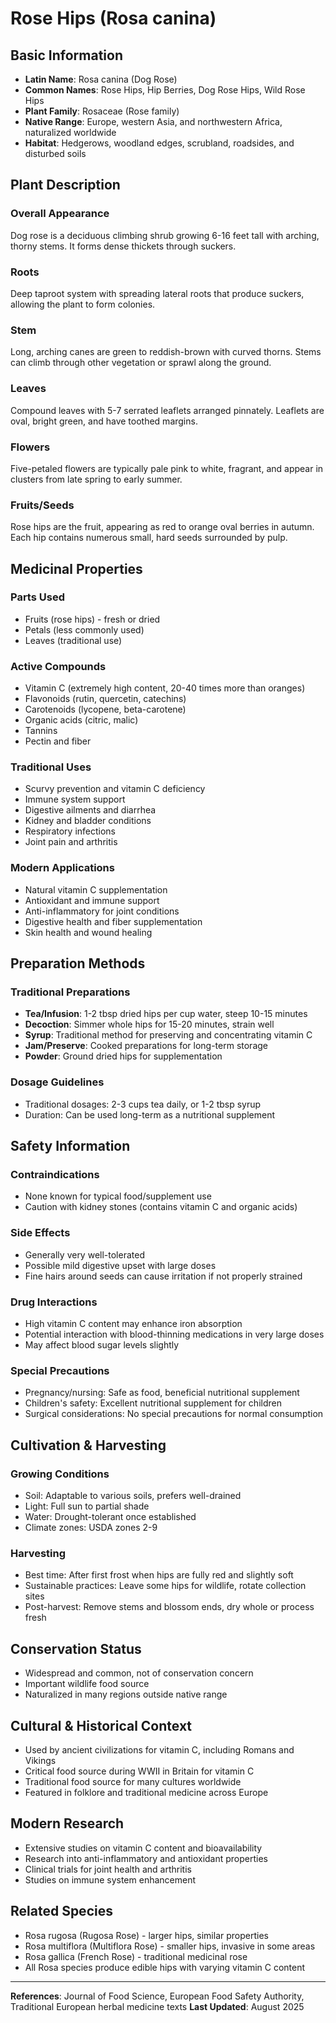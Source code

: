 # Rose Hips (Rosa canina)

## Basic Information
- **Latin Name**: Rosa canina (Dog Rose)
- **Common Names**: Rose Hips, Hip Berries, Dog Rose Hips, Wild Rose Hips
- **Plant Family**: Rosaceae (Rose family)
- **Native Range**: Europe, western Asia, and northwestern Africa, naturalized worldwide
- **Habitat**: Hedgerows, woodland edges, scrubland, roadsides, and disturbed soils

## Plant Description

### Overall Appearance
Dog rose is a deciduous climbing shrub growing 6-16 feet tall with arching, thorny stems. It forms dense thickets through suckers.

### Roots
Deep taproot system with spreading lateral roots that produce suckers, allowing the plant to form colonies.

### Stem
Long, arching canes are green to reddish-brown with curved thorns. Stems can climb through other vegetation or sprawl along the ground.

### Leaves
Compound leaves with 5-7 serrated leaflets arranged pinnately. Leaflets are oval, bright green, and have toothed margins.

### Flowers
Five-petaled flowers are typically pale pink to white, fragrant, and appear in clusters from late spring to early summer.

### Fruits/Seeds
Rose hips are the fruit, appearing as red to orange oval berries in autumn. Each hip contains numerous small, hard seeds surrounded by pulp.

## Medicinal Properties

### Parts Used
- Fruits (rose hips) - fresh or dried
- Petals (less commonly used)
- Leaves (traditional use)

### Active Compounds
- Vitamin C (extremely high content, 20-40 times more than oranges)
- Flavonoids (rutin, quercetin, catechins)
- Carotenoids (lycopene, beta-carotene)
- Organic acids (citric, malic)
- Tannins
- Pectin and fiber

### Traditional Uses
- Scurvy prevention and vitamin C deficiency
- Immune system support
- Digestive ailments and diarrhea
- Kidney and bladder conditions
- Respiratory infections
- Joint pain and arthritis

### Modern Applications
- Natural vitamin C supplementation
- Antioxidant and immune support
- Anti-inflammatory for joint conditions
- Digestive health and fiber supplementation
- Skin health and wound healing

## Preparation Methods

### Traditional Preparations
- **Tea/Infusion**: 1-2 tbsp dried hips per cup water, steep 10-15 minutes
- **Decoction**: Simmer whole hips for 15-20 minutes, strain well
- **Syrup**: Traditional method for preserving and concentrating vitamin C
- **Jam/Preserve**: Cooked preparations for long-term storage
- **Powder**: Ground dried hips for supplementation

### Dosage Guidelines
- Traditional dosages: 2-3 cups tea daily, or 1-2 tbsp syrup
- Duration: Can be used long-term as a nutritional supplement

## Safety Information

### Contraindications
- None known for typical food/supplement use
- Caution with kidney stones (contains vitamin C and organic acids)

### Side Effects
- Generally very well-tolerated
- Possible mild digestive upset with large doses
- Fine hairs around seeds can cause irritation if not properly strained

### Drug Interactions
- High vitamin C content may enhance iron absorption
- Potential interaction with blood-thinning medications in very large doses
- May affect blood sugar levels slightly

### Special Precautions
- Pregnancy/nursing: Safe as food, beneficial nutritional supplement
- Children's safety: Excellent nutritional supplement for children
- Surgical considerations: No special precautions for normal consumption

## Cultivation & Harvesting

### Growing Conditions
- Soil: Adaptable to various soils, prefers well-drained
- Light: Full sun to partial shade
- Water: Drought-tolerant once established
- Climate zones: USDA zones 2-9

### Harvesting
- Best time: After first frost when hips are fully red and slightly soft
- Sustainable practices: Leave some hips for wildlife, rotate collection sites
- Post-harvest: Remove stems and blossom ends, dry whole or process fresh

## Conservation Status
- Widespread and common, not of conservation concern
- Important wildlife food source
- Naturalized in many regions outside native range

## Cultural & Historical Context
- Used by ancient civilizations for vitamin C, including Romans and Vikings
- Critical food source during WWII in Britain for vitamin C
- Traditional food source for many cultures worldwide
- Featured in folklore and traditional medicine across Europe

## Modern Research
- Extensive studies on vitamin C content and bioavailability
- Research into anti-inflammatory and antioxidant properties
- Clinical trials for joint health and arthritis
- Studies on immune system enhancement

## Related Species
- Rosa rugosa (Rugosa Rose) - larger hips, similar properties
- Rosa multiflora (Multiflora Rose) - smaller hips, invasive in some areas
- Rosa gallica (French Rose) - traditional medicinal rose
- All Rosa species produce edible hips with varying vitamin C content

---

**References**: Journal of Food Science, European Food Safety Authority, Traditional European herbal medicine texts
**Last Updated**: August 2025